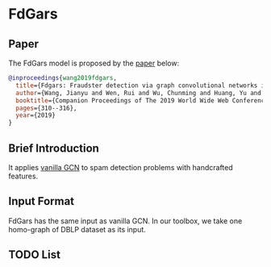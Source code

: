 
# FdGars

## Paper
The FdGars model is proposed by the [paper](https://dl.acm.org/citation.cfm?id=3316586) below:
```bibtex
@inproceedings{wang2019fdgars,
  title={Fdgars: Fraudster detection via graph convolutional networks in online app review system},
  author={Wang, Jianyu and Wen, Rui and Wu, Chunming and Huang, Yu and Xion, Jian},
  booktitle={Companion Proceedings of The 2019 World Wide Web Conference},
  pages={310--316},
  year={2019}
}
```


## Brief Introduction

It applies [vanilla GCN](https://arxiv.org/abs/1609.02907) to spam detection problems with handcrafted features.

## Input Format

FdGars has the same input as vanilla GCN. In our toolbox, we take one homo-graph of DBLP dataset as its input.

## TODO List

